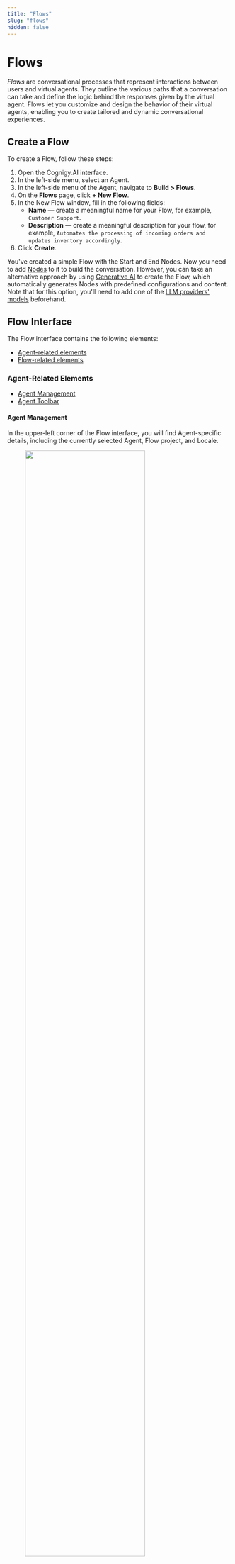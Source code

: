 ```yaml
---
title: "Flows" 
slug: "flows" 
hidden: false 
---
```


# Flows 

_Flows_ are conversational processes that represent interactions between users and virtual agents. They outline the various paths that a conversation can take and define the logic behind the responses given by the virtual agent.
Flows let you customize and design the behavior of their virtual agents, enabling you to create tailored and dynamic conversational experiences.

## Create a Flow

To create a Flow, follow these steps:

1. Open the Cognigy.AI interface.
2. In the left-side menu, select an Agent.
3. In the left-side menu of the Agent, navigate to **Build > Flows**.
4. On the **Flows** page, click **+ New Flow**.
5. In the New Flow window, fill in the following fields:
    - **Name** — create a meaningful name for your Flow, for example, `Customer Support`.
    - **Description** — create a meaningful description for your flow, for example, `Automates the processing of incoming orders and updates inventory accordingly`.
6. Click **Create**.

You've created a simple Flow with the Start and End Nodes. Now you need to add [Nodes](#nodes) to it to build the conversation.
However,
you can take an alternative approach by using [Generative AI](../../generative-ai.md#generate-flows) to create the Flow,
which automatically generates Nodes with predefined configurations and content.
Note that for this option, you'll need to add one of the [LLM providers' models](../../generative-ai.md#prerequisites) beforehand.

## Flow Interface

The Flow interface contains the following elements:

- [Agent-related elements](#agent-related-elements)
- [Flow-related elements](#flow-related-elements)

### Agent-Related Elements

- [Agent Management](#agent-management)
- [Agent Toolbar](#agent-toolbar)

#### Agent Management

In the upper-left corner of the Flow interface, you will find Agent-specific details, including the currently selected Agent, Flow project, and Locale.

<figure>
  <img class="image-center" src="{{config.site_url}}ai/resources/images/agent-controls.png" width="80%" />
</figure>

- To open the [Agent's dashboard](../../../ai/resources/agents/agents.md#agent-dashboard), click the icon located on the left side next to the displayed Agent Flow project. The dashboard provides specific information regarding your projects, the project members involved, and an analytic chart.
- To switch to another Flow, click the displayed Flow name and select the desired Flow from the list.
- To change the [Locale](#locale-settings), click the displayed Locale on the right side next to the Flow list and select the desired Locale you want to switch to.

For more information, read the [Agent](../../../ai/resources/agents/agents.md#top-toolbar) documentation.

#### Agent Toolbar

<figure>
  <img class="image-center" src="{{config.site_url}}ai/resources/images/toolbar.png" width="80%" />
</figure>

In the upper-right corner of the Flow interface, you will find the Agent Toolbar.
It provides quick access to Agent-specific resources:

- [Help Center Search](https://support.cognigy.com/hc/en-us)
- [Journeys](../../../ai/resources/agents/journeys.md)
- [Search](../../../ai/resources/agents/agents.md#search)
- [Tasks](../../../ai/resources/agents/tasks.md)
- [User Menu](../../../ai/tools/user-menu/user-menu.md)
- [Interaction Panel](../../../ai/tools/interaction-panel/interaction-panel.md)    

The Interaction Panel enables various functions, including testing Flow functionality during development
(refer to the section [Testing a Flow](#testing-a-flow)).

For detailed information, read the [Agent](../../../ai/resources/agents/agents.md#top-toolbar) documentation.

### Flow-Related Elements

- [Flow Chart](#flow-chart)
- [NLU](#nlu)
- [Settings](#settings)
- [Localization](#locale-settings)

#### Flow Chart

The _Flow Chart_, also known as the _Flow Editor_, is a graphic representation of a conversation in the Flow interface. It consists of Nodes that are linked by edges. Nodes are used to represent various actions or decision points while the edges indicate the conversation's path between them.

Flows are executed from the **Start** Node to the **End** Node in a conversation,
using a logic-based system to determine which Nodes should be executed.
The execution path of a conversation is indicated by a highlighted green path,
allowing you to understand logical system decisions at each step and to follow the path.

<figure>
  <img class="image-center" src="{{config.site_url}}ai/resources/images/Flow-Editor.png" width="100%" />
</figure>

##### Entry Points

Flow execution typically starts at the top with the green **Start Node**.

<figure>
  <img class="image-center" src="{{config.site_url}}ai/resources/images/start-node.png" width="80%" />
</figure>

The **Entry Point** can change depending on the state of the conversation. 
It's indicated by a green triangle next to a particular Node and shows where the next user input would enter the Flow. 
If a Question Node has been triggered, the entry point will shift to that specific Node, as indicated in the screenshot.

<figure>
  <img class="image-center" src="{{config.site_url}}ai/resources/images/question-node_entry-point_moved.png" width="80%" />
</figure>

In some cases, there are multiple Entry Points. 
This can occur if an Optional Question was triggered or if a specific Intent Entry point has been set explicitly.

To set or unset an Entry point in your Flow explicitly, follow these steps:

1. Open the Flow you want to edit in Cognigy.AI.
2. Navigate to the Node where you want to set the Entry point explicitly. For example, you may want to set an Entry point at a Say Node within a loop to ensure it's passed multiple times without returning to the Start Node.
3. Right-click on the Node to open a drop-down menu.
4. Choose one of the following options:
    - **Set Entrypoint** — this option displays a green triangle icon next to the Node, indicating that the Entrypoint has been set at that step.
    - **Unset Entrypoint** — this option disables a previously set Entrypoint at that step.

##### Chart Controls

To manage the Flow Editor parameters, such as zoom and navigation, go to the controls in the bottom-left corner of the Flow editor.

| Control                                                         | Description                                               |
|-----------------------------------------------------------------|-----------------------------------------------------------|
| **- 100% +**                                                    | Zoom out (-) or zoom in (+) the chart in the Flow Editor. |
| ![flow-centralize](../../../assets/icons/flow-centralize.svg)   | Centers the chart.                                        |
| ![magnifying-glass](../../../assets/icons/magnifying-glass.svg) | Search for Nodes in the Flow.                             | 
| ![voice-preview](../../../assets/icons/voice-preview.svg)       | Testing voice inputs without executing the entire Flow.   |
| ![arrow-back](../../../assets/icons/arrow-back.svg)             | Undo the last step by going backward in history.          |
| ![arrow-forward](../../../assets/icons/arrow-forward.svg)       | Redo the last steps by going forward in history.          |

##### Flow Actions

To manage Flows in different use cases for your Agent, do the following:

1. Open Cognigy.AI and select the Agent on the left side of the page. 
2. Go to **Build** > **Flows** to see your available Flows for the selected Agent.
3. Click ![vertical ellipsis](../../../assets/icons/vertical-ellipsis.svg) on the right side next to the Flow you want to edit. A selection menu appears.
4. Select one of the following options, depending on the intended action you need:
    - **Edit** — change the name and the description for the selected Flow.
    - **Delete** — delete a Flow. When you select this option, you need to confirm the deletion of the selected Flow.  
    - **Copy Reference ID** — copy a unique Flow ID to perform [API calls](../../../ai/developer-guides/using-api.md).   
    - **Export as Package** — export a Flow as a [Package](../../) to reuse it in another Agent or environment.      
    - **Clone** — create a copy of your Flow. When a new Flow is created, you will notice a red dot. As more clones are added to the Flow, the clone number increases.

##### Nodes

_[Nodes](../../nodes/overview.md)_ are the fundamental components of your Flow. Cognigy.AI offers a variety of node types, ranging from basic to advanced, to cater to different functionalities.

<figure>
  <img class="image-center" src="{{config.site_url}}ai/resources/images/Node-Create-Menu.png" width="80%" />
</figure>

To add a Node to your Flow, follow these steps:

1. Open your Agent project in Cognigy.AI.
2. Select the Flow you want to edit.
3. Click the **+** icon located between the Nodes where you want to add a new Node. For example, you can add a **Say** Node, which is the most basic output Node. A window will appear to provide available Nodes to add.
4. Select the **By Function** tab, then choose **Basic**.
5. Click **Say** in the selection list. A Say Node will be added at the location where you clicked the **+** icon in your Flow.
6. Configure your added Node as required for your project. For detailed information on Nodes and how to configure them, refer to the [Nodes](../../../ai/nodes/overview.md) documentation.

##### Testing a Flow

To test a Flow, you can use the [Interaction panel](../../../ai/tools/interaction-panel/interaction-panel.md).
Using the **Interaction Panel**, you can chat at any time with your virtual agent during the project development in order to evaluate the Flow functionality.

<figure>
  <img class="image-center" src="{{config.site_url}}ai/resources/images/Flow-example_Interaction-Panel_executed.png" width="100%" />
</figure>

To start a chat with your virtual agent and test the Flow functionality, follow these steps:

1. Open your Agent project in Cognigy.AI.
2. Select a Flow you want to test.
3. In the upper-right corner, click ![chat](../../../assets/icons/chat.svg) to open the **Interaction Panel**. The Interaction Panel will open on the right side of the Flow creation page.
4. Click the **TEST** tab to open the conversation window of the Interaction Panel.
5. In the **Text Message** field, enter a message and press **ENTER** or click ![send-message](../../../assets/icons/send-message.svg) next to the field. The message you send represents input from a potential user and initiates a conversation with your virtual agent, which will respond based on the created Flow. The conversation will be displayed on the Interaction Panel screen.

While interacting with the virtual agent in a simulated user conversation, you can review the Flow structure to ensure it meets your intended task requirements. 
The execution path of your conversation is highlighted by a green path in your Flow Chart, 
allowing you to understand the logical decisions made at each step and to follow the path.

#### NLU

*Natural Language Understanding* is at the core of advanced Agents. Cognigy.AI features an industry-leading NLU engine called Cognigy NLU.
When you click the **NLU** tab at the top of your Flow, the following configuration tabs will appear:

  - [Intents](#intents) 
  - [Attached Flows](#attached-flows)
  - [Attached Lexicons](#attached-lexicons)
  - [States](#states)
  - [Slot Fillers](#slot-fillers)

For more information, read the [NLU](../../../ai/nlu/nlu-overview/overview.md) documentation.

##### Intents

_Intent Mapping_ is a fundamental part of the NLU engine. This process involves using machine learning to match the user's spoken or written statement to the predefined Intents. You can easily create Intents within the Intents section of the NLU tab and provide training data in the form of example sentences to help the Flow improve its accuracy.

For more information, read the [Machine learning Intents](../../../ai/nlu/nlu-overview/ml-intents.md) documentation.
To learn how to use Intents, see also [Cognigy Sessions:Cognigy NLU](https://support.cognigy.com/hc/en-us/articles/360019857220-Cognigy-Sessions-Cognigy-NLU) video in the Cognigy.AI Help Center.

##### Attached Flows

When you link an Intent-based Flow to another Flow, 
it's known as an _[Attached Flow](../../../ai/nlu/nlu-overview/overview.md#attached-flows)_. 
The Intents present in the Attached Flow are included in the training of the Natural Language Understanding (NLU) model. 
This feature is useful for combining multiple sets of Intents into a single, larger model.

##### Attached Lexicons

Attaching Lexicons to a Flow is necessary for detecting its Keyphrases. Ensure to retrain the model whenever resources are attached or detached.

For more information, read the [Attached Lexicons](../../../ai/nlu/nlu-overview/overview.md#attached-lexicons) documentation.

##### States

Use _States_ to prevent certain Intents from being detected. 
This feature can be helpful in situations where there are many Intents or in unique scenarios. 
Only the Intents that are added to the Whitelist of the current State in the conversation can be detected. 
On the other hand, the Intents that are added to the Blacklist of the current State will not be recognized.

For more information on how states work, read the [State](../../../ai/tools/interaction-panel/state.md) documentation.

##### Slot Fillers

_[Slot Fillers](../../../ai/nlu/nlu-overview/overview.md#slot-fillers)_ are tools that help fill in information gaps in a conversation. 
They automatically copy any important information, 
called [Slots](../../../ai/nlu/slot-mapping/slot-mapping.md), 
to the [Context](../../../ai/tools/interaction-panel/context.md) object. 
This means that you can provide further details about those Slots in subsequent conversations.

#### Settings

Each Agent's Flow can be customized with its own settings:

- [Flow Configuration](#flow-configuration)
- [Default Context](#default-context)
- [Locale Settings](#locale-settings)

##### Default Context

The Context is a JSON object that stores persistent information. 
The _Default Context_ serves as a starting point for the Flow's Context object, 
representing its initial state when the session begins. 
This allows customization to initialize variables that will be accessed and modified throughout the conversation.

For further details, refer to the [Context](../../../ai/tools/interaction-panel/context.md) and [Cognigy Script](../../../ai/tools/cognigy-script.md) documentation.

##### Locale Settings

Cognigy.AI offers a localization feature for easy customization and content reuse.

You can add a Locale to your Flow and Nodes:

- To add a new Locale to a Flow, refer to the [Add a Locale to Agent](../../../ai/resources/manage/localization.md#add-a-locale-to-an-agent) documentation.
- When you create a new Locale for your Agent, you also need to localize your Nodes for the new Locale. Learn how to localize a Node manually in the [Add a Locale to Node](../../../ai/resources/manage/localization.md#add-a-locale-to-a-node) documentation.

The **Locale Settings** tab is disabled for the fallback Locale and enabled for alternative Locales. 
Activate this setting 
to inherit the [Intent](../../../ai/nlu/nlu-overview/ml-intents.md) model from the [fallback](../../../ai/resources/manage/localization.md) Locale. 
The **Inherit Intent model from fallback Locale** toggle is deactivated by default. 
Once the setting is activated, the [training indicator](../../../ai/nlu/nlu-overview/ml-intents.md) on the Intents page and the error badge on the NLU tab are hidden, and the [Build Model](../../../ai/nlu/nlu-overview/ml-intents.md) button in Settings, Chart, and NLU is disabled.

With the localization view of your Flow, you can configure multiple Locales. If one Locale doesn't have content configured, the system automatically falls back to another configured Locale. 
The default fallback Locale is **en-US**.

While you can add additional Locales for content localization later, 
note that once the primary Locale is selected, it cannot be modified.
For more information, refer to the [Localization](../../../ai/resources/manage/localization.md) documentation.

#### Flow Configuration

The following Flow Settings are available to configure:

- [General Flow Logic](../../../ai/resources/manage/settings.md#general-flow-logic--flow-settings)
- [Intent Mapper](../../../ai/resources/manage/settings.md#intent-mapper) (See also [Flows NLU](../../../ai/nlu/nlu-overview/overview.md))
- [Thresholds for NLU recognition](../../../ai/nlu/nlu-overview/ml-intents.md#thresholds)
- [Lexicon Slots](../../../ai/resources/build/lexicons.md)
- [System Slots](../../../ai/nlu/slot-mapping/slot-mapping.md)

## More Information

- [Nodes](../../../ai/nodes/overview.md)
- [Interaction Panel](../../../ai/tools/interaction-panel/interaction-panel.md)
- [Agent](../../../ai/resources/agents/agents.md#top-toolbar)
